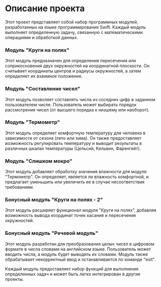 # Описание проекта
Этот проект представляет собой набор программных модулей, разработанных на языке программирования Swift. Каждый модуль выполняет определенную задачу, связанную с математическими операциями и обработкой данных.

### Модуль "Круги на полях"
Этот модуль предназначен для определения пересечения или соприкосновения двух окружностей на координатной плоскости. Он считывает координаты центров и радиусы окружностей, а затем определяет их взаимное положение.

### Модуль "Составление чисел"
Этот модуль позволяет составлять числа из соседних цифр в заданном пользователем числе. Пользователь может выбирать порядок рассмотрения чисел (от высшего порядка к низшему или наоборот).

### Модуль "Термометр"
Этот модуль определяет комфортную температуру для человека в зависимости от сезона (лето или зима). Он также предоставляет возможность регулировать температуру и выводит результаты в различных шкалах температуры (Цельсий, Кельвин, Фаренгейт).

### Модуль "Слишком мокро"
Этот модуль добавляет обработку значения влажности для модуля "Термометр". Он определяет, является ли влажность комфортной, и предлагает уменьшить или увеличить ее в случае несоответствия требованиям.

### Бонусный модуль "Круги на полях - 2"
Этот модуль расширяет функционал модуля "Круги на полях", добавляя возможность вывода координат точек касания и пересечения окружностей.

### Бонусный модуль "Речевой модуль"
Этот модуль разработан для преобразования целых чисел в цифровом формате в числа словами на английском языке. Пользователь может вводить числа, а модуль будет выводить их словами. Модуль также обрабатывает некорректный ввод и останавливается по команде "exit".

Каждый модуль предоставляет набор функций для выполнения определенных задач и может быть легко интегрирован в другие проекты.
